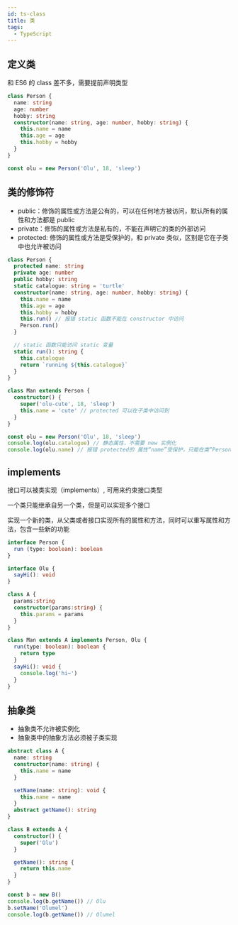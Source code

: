 ```yaml
---
id: ts-class
title: 类
tags:
  - TypeScript
---
```


## 定义类

和 ES6 的 class 差不多，需要提前声明类型

```ts
class Person {
  name: string
  age: number
  hobby: string
  constructor(name: string, age: number, hobby: string) {
    this.name = name
    this.age = age
    this.hobby = hobby
  }
}

const olu = new Person('Olu', 18, 'sleep')
```

## 类的修饰符

- public：修饰的属性或方法是公有的，可以在任何地方被访问，默认所有的属性和方法都是 public
- private：修饰的属性或方法是私有的，不能在声明它的类的外部访问
- protected: 修饰的属性或方法是受保护的，和 private 类似，区别是它在子类中也允许被访问

```ts
class Person {
  protected name: string
  private age: number
  public hobby: string
  static catalogue: string = 'turtle'
  constructor(name: string, age: number, hobby: string) {
    this.name = name
    this.age = age
    this.hobby = hobby
    this.run() // 报错 static 函数不能在 constructor 中访问
    Person.run()
  }

  // static 函数只能访问 static 变量
  static run(): string {
    this.catalogue
    return `running ${this.catalogue}`
  }
}

class Man extends Person {
  constructor() {
    super('olu-cute', 18, 'sleep')
    this.name = 'cute' // protected 可以在子类中访问到
  }
}

const olu = new Person('Olu', 18, 'sleep') 
console.log(olu.catalogue) // 静态属性，不需要 new 实例化
console.log(olu.name) // 报错 protected的 属性“name”受保护，只能在类“Person”及其子类中访问
```

## implements

接口可以被类实现（implements）, 可用来约束接口类型

一个类只能继承自另一个类，但是可以实现多个接口

实现一个新的类，从父类或者接口实现所有的属性和方法，同时可以重写属性和方法，包含一些新的功能

```ts
interface Person {
  run (type: boolean): boolean
}

interface Olu {
  sayHi(): void
}

class A {
  params:string
  constructor(params:string) {
    this.params = params
  }
}

class Man extends A implements Person, Olu {
  run(type: boolean): boolean {
    return type
  }
  sayHi(): void {
    console.log('hi~')
  }
}
```

## 抽象类

- 抽象类不允许被实例化
- 抽象类中的抽象方法必须被子类实现

```ts
abstract class A {
  name: string
  constructor(name: string) {
    this.name = name
  }

  setName(name: string): void {
    this.name = name
  }
  abstract getName(): string
}

class B extends A {
  constructor() {
    super('Olu')
  }

  getName(): string {
    return this.name
  }
}

const b = new B()
console.log(b.getName()) // Olu
b.setName('Olumel')
console.log(b.getName()) // Olumel
```

